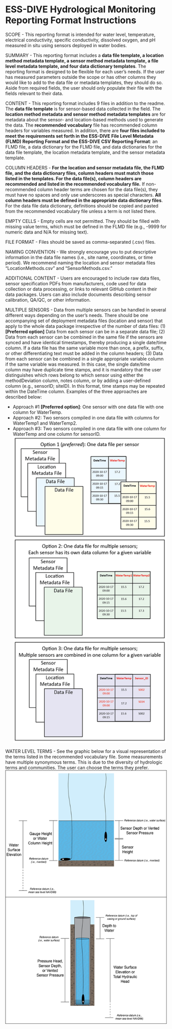 # ESS-DIVE Hydrological Monitoring Reporting Format Instructions

SCOPE - This reporting format is intended for water level, temperature, electrical conductivity, specific conductivity, dissolved oxygen, and pH measured in situ using sensors deployed in water bodies.

SUMMARY - This reporting format includes a **data file template, a location method metadata template, a sensor method metadata template,  a file level metadata template, and four data dictionary templates**. The reporting format is designed to be flexible for each user’s needs. If the user has measured parameters outside the scope or has other columns they would like to add to the data file or metadata templates, they should do so. Aside from required fields, the user should only populate their file with the fields relevant to their data. 

CONTENT - This reporting format includes 9 files in addition to the readme. The **data file template** is for sensor-based data collected in the field.  The **location method metadata and sensor method metadata templates** are for metadata about the sensor- and location-based methods used to generate the data. The **recommended vocabulary** file has recommended column headers for variables measured. In addition, there are **four files included to meet the requirements set forth in the ESS-DIVE File Level Metadata (FLMD) Reporting Format and the ESS-DIVE CSV Reporting Format**: an FLMD file, a data dictionary for the FLMD file, and data dictionaries for the data file template, the location metadata template, and the sensor metadata template. 

COLUMN HEADERS - **For the location and sensor metadata file, the FLMD file, and the data dictionary files,  column headers must match those listed in the templates. For the data file(s), column headers are recommended and listed in the recommended vocabulary file.** If non-recommended column header terms are chosen for the data file(s), they must have no spaces and only use underscores as special characters. **All column headers must be defined in the appropriate data dictionary files**. For the data file data dictionary, definitions should be copied and pasted from the recommended vocabulary file unless a term is not listed there. 

EMPTY CELLS - Empty cells are not permitted. They should be filled with missing value terms, which must be defined in the FLMD file (e.g., -9999 for numeric data and N/A for missing text). 	

FILE FORMAT - Files should be saved as comma-separated (.csv) files.

NAMING CONVENTION - We strongly encourage you to put descriptive information in the data file names (i.e., site name, coordinates, or time period). We recommend naming the location and sensor metadata files “LocationMethods.csv” and “SensorMethods.csv.” 

ADDITIONAL CONTENT - Users are encouraged to include raw data files, sensor specification PDFs from manufacturers, code used for data collection or data processing, or links to relevant GitHub content in their data packages. Users can also include documents describing sensor calibration, QA/QC, or other information.

MULTIPLE SENSORS - Data from multiple sensors can be handled in several different ways depending on the user’s needs. There should be one accompanying set of deployment metadata files (location and sensor) that apply to the whole data package irrespective of the number of data files: (1) **[Preferred option]** Data from each sensor can be in a separate data file; (2) Data from each sensor can be combined in the same file if the sensors are synced and have identical timestamps, thereby producing a single date/time column. If a data file has the same variable more than once, a prefix, suffix, or other differentiating text must be added in the column headers; (3) Data from each sensor can be combined in a single appropriate variable column if the same variable was measured. In this case, the single date/time column may have duplicate time stamps, and it is mandatory that the user distinguishes which rows belong to which sensor using either the methodDeviation column, notes column, or by adding a user-defined column (e.g., sensorID; siteID). In this format, time stamps may be repeated within the DateTime column. Examples of the three approaches are described below:
* Approach #1 **[Preferred option]**: One sensor with one data file with one column for WaterTemp.
* Approach #2: Two sensors compiled in one data file with columns for WaterTemp1 and WaterTemp2.
* Approach #3: Two sensors compiled in one data file with one column for WaterTemp and one column for sensorID.
![alt text](https://github.com/ess-dive-community/essdive-hydrologic-monitoring/blob/main/graphics/FileStructures2.png "Options for number and structure of files")

WATER LEVEL TERMS - See the graphic below for a visual representation of the terms listed in the recommended vocabulary file. Some measurements have multiple synonymous terms. This is due to the diversity of hydrologic terms and communities. The user can choose the terms they prefer. 
![alt text](https://github.com/ess-dive-community/essdive-hydrologic-monitoring/blob/main/graphics/HydroMonitoringTerms_v3_vert.png "Recommended vocaulary terms related to water level")
